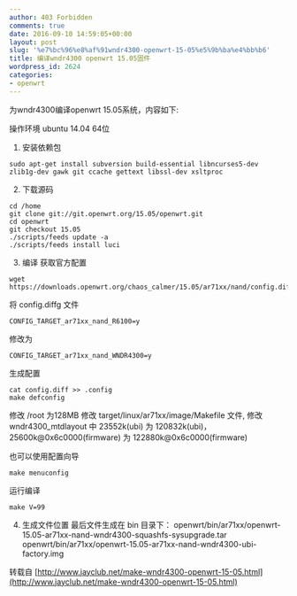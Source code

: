 ```yaml
---
author: 403 Forbidden
comments: true
date: 2016-09-10 14:59:05+00:00
layout: post
slug: '%e7%bc%96%e8%af%91wndr4300-openwrt-15-05%e5%9b%ba%e4%bb%b6'
title: 编译wndr4300 openwrt 15.05固件
wordpress_id: 2624
categories:
- openwrt
---
```

为wndr4300编译openwrt 15.05系统，内容如下:

操作环境 ubuntu 14.04 64位





  1. 安装依赖包
```shell
sudo apt-get install subversion build-essential libncurses5-dev zlib1g-dev gawk git ccache gettext libssl-dev xsltproc
```




  2. 下载源码
```shell
cd /home
git clone git://git.openwrt.org/15.05/openwrt.git
cd openwrt
git checkout 15.05
./scripts/feeds update -a
./scripts/feeds install luci
```




  3. 编译 获取官方配置
```shell
wget https://downloads.openwrt.org/chaos_calmer/15.05/ar71xx/nand/config.diff
```

将 config.diffg 文件
```
CONFIG_TARGET_ar71xx_nand_R6100=y
```

修改为
```
CONFIG_TARGET_ar71xx_nand_WNDR4300=y
```

生成配置
```shell
cat config.diff >> .config
make defconfig
```

修改 /root 为128MB
修改 target/linux/ar71xx/image/Makefile 文件, 修改 wndr4300_mtdlayout 中 23552k(ubi) 为 120832k(ubi)， 25600k@0x6c0000(firmware) 为 122880k@0x6c0000(firmware)






也可以使用配置向导
```shell
make menuconfig
```


运行编译
```shell
make V=99
```






  4. 生成文件位置
最后文件生成在 bin 目录下： openwrt/bin/ar71xx/openwrt-15.05-ar71xx-nand-wndr4300-squashfs-sysupgrade.tar openwrt/bin/ar71xx/openwrt-15.05-ar71xx-nand-wndr4300-ubi-factory.img



转载自 [http://www.jayclub.net/make-wndr4300-openwrt-15-05.html](http://www.jayclub.net/make-wndr4300-openwrt-15-05.html)
